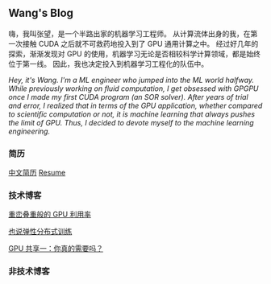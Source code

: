 ## Wang's Blog

嗨，我叫张望，是一个半路出家的机器学习工程师。
从计算流体出身的我，在第一次接触 CUDA 之后就不可救药地投入到了 GPU 通用计算之中。
经过好几年的探索，渐渐发现对 GPU 的使用，机器学习无论是否相较科学计算领域，都是始终位于第一线。
因此，我也决定投入到机器学习工程化的队伍中。

*Hey, it's Wang. I'm a ML engineer who jumped into the ML world halfway.*
*While previously working on fluid computation, I get obsessed with GPGPU once I made my first CUDA program (an SOR solver).*
*After years of trial and error, I realized that in terms of the GPU application, whether compared to scientific computation or not, it is machine learning that always pushes the limit of GPU.*
*Thus, I decided to devote myself to the machine learning engineering.*

### 简历

[中文简历](./resume/zhangwang.pdf)  [Resume](./resume/wangzhang.pdf)

### 技术博客

[重峦叠重般的 GPU 利用率](./notes-cn/gpu-utilization-in-mist.md)

[也说弹性分布式训练](./notes-cn/all-elasticity.md)

[GPU 共享一：你真的需要吗？](./notes-cn/gpu-sharing-1.md)

### 非技术博客
